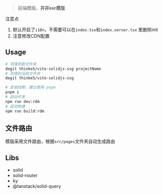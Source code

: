 > 前端模版，**并非ssr模版**

注意点

1. 默认开启了`i18n`，不需要可以在`index.tsx`和`index.server.tsx` 里删除init
2. 注意修改CDN配置

## Usage

```bash
# 克隆到新文件夹
degit thinke5/vite-solidjs-ssg projectName
# 克隆到当前文件夹
degit thinke5/vite-solidjs-ssg
```

```sh
# 安装依赖，建议使用 pnpm
pnpm i
# 启动开发
npm run dev:rdm
# 启动构建
npm run build:rdm
```

## 文件路由

模版采用文件路由，根据`src/pages`文件夹自动生成路由

## Libs

- solid
- solid-router
- ky
- @tanstack/solid-query
